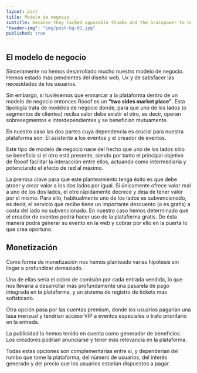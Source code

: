 ```yaml
---
layout: post
title: Modelo de negocio
subtitle: because they lacked opposable thumbs and the brainpower to build a space program.
"header-img": "img/post-bg-01.jpg"
published: true
---
```




<h2 class="section-heading">El modelo de negocio</h2>

<p>Sinceramente no hemos desarrollado mucho nuestro modelo de negocio. Hemos estado más pendientes del diseño web, Ux y de satisfacer las necesidades de los usuarios.</p>

<p>Sin embargo, si tuviésemos que enmarcar a la plataforma dentro de un modelo de negocio entonces Rooof es un <strong>“two sides market place”</strong>. Esta tipología trata de modelos de negocio donde, para que uno de los lados (o segmentos de clientes) reciba valor debe existir el otro, es decir, operan sobresegmentos e interdependientes y se benefician mutuamente.</p>

<p>En nuestro caso las dos partes cuya dependencia es crucial para nuestra plataforma son: El asistente a los eventos y el creador de eventos.</p>

<p>Este tipo de modelo de negocio nace del hecho que uno de los lados sólo se beneficia si el otro está presente, siendo por tanto el principal objetivo de Rooof facilitar la interacción entre ellos, actuando como intermediaria y potenciando el efecto de red al máximo.</p>

<p>La premisa clave para que este planteamiento tenga éxito es que debe atraer y crear valor a los dos lados por igual. Si únicamente ofrece valor real a uno de los dos lados, el otro rápidamente decrece y deja de tener valor por si mismo.
Para ello, habitualmente uno de los lados es subvencionado, es decir, el servicio que recibe tiene un importante descuento (o es gratis) a costa del lado no subvencionado. En nuestro caso hemos determinado que el creador de eventos podrá hacer uso de la plataforma gratis. De ésta manera podrá generar su evento en la web y cobrar por ello en la puerta lo que crea oportuno.</p>


<h2 class="section-heading">Monetización</h2>

<p>Como forma de monetización nos hemos planteado varias hipótesis sin llegar a profundizar demasiado.</p>

<p>Una de ellas sería el cobro de comisión por cada entrada vendida, lo que nos llevaría a desarrollar más profundamente una pasarela de pago integrada en la plataforma, y un sistema de registro de tickets mas sofisticado.</p>

<p>Otra opción pasa por las cuentas premium, donde los usuarios pagarían una tasa mensual y tendrían acceso VIP a eventos especiales o trato prioritario en la entrada.</p>

<p>La publicidad la hemos tenido en cuenta como generador de beneficios. Los creadores podrían anunciarse y tener más relevancia en la plataforma.</p>

<p>Todas estas opciones son complementarias entre si, y dependerían del rumbo que tome la plataforma, del número de usuarios, del interés generado y del precio que los usuarios estarían dispuestos a pagar.</p>


